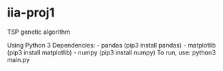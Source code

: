 # iia-proj1
TSP genetic algorithm

Using Python 3
Dependencies: 
    - pandas (pip3 install pandas)
    - matplotlib (pip3 install matplotlib)
    - numpy (pip3 install numpy)
To run, use:
python3 main.py
